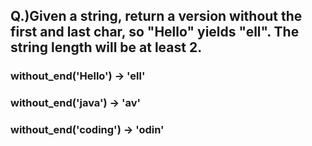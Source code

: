 ## Q.)Given a string, return a version without the first and last char, so "Hello" yields "ell". The string length will be at least 2.

### without_end('Hello') → 'ell'

### without_end('java') → 'av'

### without_end('coding') → 'odin'
